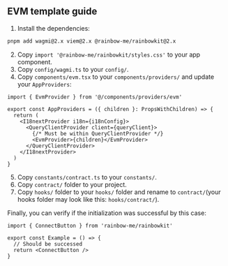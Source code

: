 ## EVM template guide

1. Install the dependencies:

```bash
pnpm add wagmi@2.x viem@2.x @rainbow-me/rainbowkit@2.x
```

2. Copy `import '@rainbow-me/rainbowkit/styles.css'` to your app component.
3. Copy `config/wagmi.ts` to your `config/`.
4. Copy `components/evm.tsx` to your `components/providers/` and update your `AppProviders`:

```tsx
import { EvmProvider } from '@/components/providers/evm'

export const AppProviders = ({ children }: PropsWithChildren) => {
  return (
    <I18nextProvider i18n={i18nConfig}>
      <QueryClientProvider client={queryClient}>
        {/* Must be within QueryClientProvider */}
        <EvmProvider>{children}</EvmProvider>
      </QueryClientProvider>
    </I18nextProvider>
  )
}
```

5. Copy `constants/contract.ts` to your `constants/`.
6. Copy `contract/` folder to your project.
7. Copy `hooks/` folder to your `hooks/` folder and rename to `contract/`(your hooks folder may look like this: `hooks/contract/`).

Finally, you can verify if the initialization was successful by this case:

```tsx
import { ConnectButton } from 'rainbow-me/rainbowkit'

export const Example = () => {
  // Should be successed
  return <ConnectButton />
}
```
